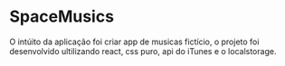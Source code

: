 # SpaceMusics

<p>
  O intúito da aplicação foi criar app de musicas fictício, o projeto foi desenvolvido ultilizando react, css puro, api do iTunes e o
  localstorage.  
</p>

